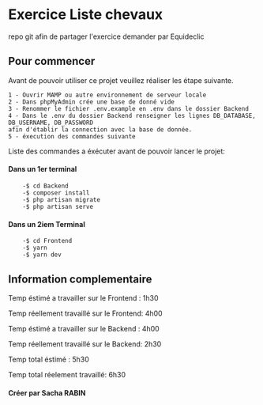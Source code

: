 # Exercice Liste chevaux

repo git afin de partager l'exercice demander par Equideclic

## Pour commencer

Avant de pouvoir utiliser ce projet veuillez réaliser les étape suivante.

    1 - Ouvrir MAMP ou autre environnement de serveur locale
    2 - Dans phpMyAdmin crée une base de donné vide
    3 - Renommer le fichier .env.example en .env dans le dossier Backend
    4 - Dans le .env du dossier Backend renseigner les lignes DB_DATABASE, DB_USERNAME, DB_PASSWORD
    afin d'établir la connection avec la base de donnée.
    5 - éxecution des commandes suivante

Liste des commandes a éxécuter avant de pouvoir lancer le projet:

#### Dans un 1er terminal

```
    -$ cd Backend
    -$ composer install
    -$ php artisan migrate
    -$ php artisan serve
```

#### Dans un 2iem Terminal

```
    -$ cd Frontend
    -$ yarn
    -$ yarn dev
```

## Information complementaire

Temp éstimé a travailler sur le Frontend : 1h30

Temp réellement travaillé sur le Frontend: 4h00

Temp éstimé a travailler sur le Backend : 4h00

Temp réellement travaillé sur le Backend: 2h30

Temp total éstimé : 5h30

Temp total réelement travaillé: 6h30

#### Créer par Sacha RABIN
